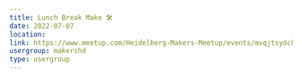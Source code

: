 ```yaml
---
title: Lunch Break Make 🛠️
date: 2022-07-07
location: 
link: https://www.meetup.com/Heidelberg-Makers-Meetup/events/mvqjtsydckbkb/
usergroup: makershd
type: usergroup
---
```

